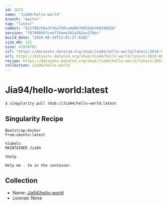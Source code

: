 ```yaml
---
id: 2672
name: "Jia94/hello-world"
branch: "master"
tag: "latest"
commit: "b21f86259a3f3ba750ca4d8b7b955de760d36826"
version: "f07990d5fceef74aee261a302aa1f8ec"
build_date: "2019-08-19T13:01:27.810Z"
size_mb: 121
size: 41930783
sif: "https://datasets.datalad.org/shub/Jia94/hello-world/latest/2019-08-19-b21f8625-f07990d5/f07990d5fceef74aee261a302aa1f8ec.simg"
url: https://datasets.datalad.org/shub/Jia94/hello-world/latest/2019-08-19-b21f8625-f07990d5/
recipe: https://datasets.datalad.org/shub/Jia94/hello-world/latest/2019-08-19-b21f8625-f07990d5/Singularity
collection: Jia94/hello-world
---
```


# Jia94/hello-world:latest

```bash
$ singularity pull shub://Jia94/hello-world:latest
```

## Singularity Recipe

```singularity
Bootstrap:docker
From:ubuntu:latest

%labels
MAINTAINER Jia94

%help

Help me . Im in the container.
```

## Collection

 - Name: [Jia94/hello-world](https://github.com/Jia94/hello-world)
 - License: None

